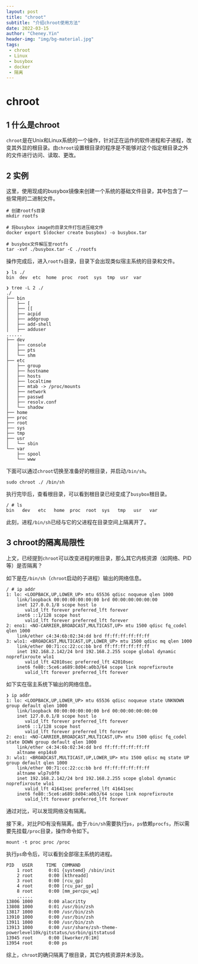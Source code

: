 ```yaml
---
layout: post
title: "chroot"
subtitle: "介绍chroot使用方法"
date: 2022-03-15
author: "Cheney.Yin"
header-img: "img/bg-material.jpg"
tags:
 - chroot
 - Linux
 - busybox
 - docker
 - 隔离
---
```


# chroot

## 1 什么是chroot

`chroot`是在Unix和Linux系统的一个操作，针对正在运作的软件进程和子进程，改变其外显的根目录。由`chroot`设置根目录的程序是不能够对这个指定根目录之外的文件进行访问、读取、更改。

## 2 实例

这里，使用现成的busybox镜像来创建一个系统的基础文件目录，其中包含了一些常用的二进制文件。

```shell
# 创建rootfs目录
mkdir rootfs

# 将busybox image的目录文件打包进压缩文件
docker export $(docker create busybox) -o busybox.tar

# busybox文件解压至rootfs
tar -xvf ./busybox.tar -C ./rootfs
```

操作完成后，进入`rootfs`目录，目录下会出现类似宿主系统的目录和文件。

```shell
❯ ls ./
bin  dev  etc  home  proc  root  sys  tmp  usr  var
```

```shell
❯ tree -L 2 ./
./
├── bin
│   ├── [
│   ├── [[
│   ├── acpid
│   ├── addgroup
│   ├── add-shell
│   ├── adduser
......
├── dev
│   ├── console
│   ├── pts
│   └── shm
├── etc
│   ├── group
│   ├── hostname
│   ├── hosts
│   ├── localtime
│   ├── mtab -> /proc/mounts
│   ├── network
│   ├── passwd
│   ├── resolv.conf
│   └── shadow
├── home
├── proc
├── root
├── sys
├── tmp
├── usr
│   └── sbin
└── var
    ├── spool
    └── www
```

下面可以通过`chroot`切换至准备好的根目录，并启动`/bin/sh`。

```shell
sudo chroot ./ /bin/sh
```

执行完毕后，查看根目录，可以看到根目录已经变成了`busybox`根目录。

```she
/ # ls
bin   dev   etc   home  proc  root  sys   tmp   usr   var
```

此刻，进程`/bin/sh`已经与它的父进程在目录空间上隔离开了。

## 3 chroot的隔离局限性

上文，已经提到`chroot`可以改变进程的根目录，那么其它内核资源（如网络、PID等）是否隔离？

如下是在`/bin/sh`（`chroot`启动的子进程）输出的网络信息。

```shell
/ # ip addr
1: lo: <LOOPBACK,UP,LOWER_UP> mtu 65536 qdisc noqueue qlen 1000
    link/loopback 00:00:00:00:00:00 brd 00:00:00:00:00:00
    inet 127.0.0.1/8 scope host lo
       valid_lft forever preferred_lft forever
    inet6 ::1/128 scope host
       valid_lft forever preferred_lft forever
2: eno1: <NO-CARRIER,BROADCAST,MULTICAST,UP> mtu 1500 qdisc fq_codel qlen 1000
    link/ether c4:34:6b:02:34:dd brd ff:ff:ff:ff:ff:ff
3: wlo1: <BROADCAST,MULTICAST,UP,LOWER_UP> mtu 1500 qdisc mq qlen 1000
    link/ether 00:71:cc:22:cc:bb brd ff:ff:ff:ff:ff:ff
    inet 192.168.2.142/24 brd 192.168.2.255 scope global dynamic noprefixroute wlo1
       valid_lft 42010sec preferred_lft 42010sec
    inet6 fe80::5ce6:a689:8d04:a0b3/64 scope link noprefixroute
       valid_lft forever preferred_lft forever
```

如下实在宿主系统下输出的网络信息。

```shell
❯ ip addr
1: lo: <LOOPBACK,UP,LOWER_UP> mtu 65536 qdisc noqueue state UNKNOWN group default qlen 1000
    link/loopback 00:00:00:00:00:00 brd 00:00:00:00:00:00
    inet 127.0.0.1/8 scope host lo
       valid_lft forever preferred_lft forever
    inet6 ::1/128 scope host
       valid_lft forever preferred_lft forever
2: eno1: <NO-CARRIER,BROADCAST,MULTICAST,UP> mtu 1500 qdisc fq_codel state DOWN group default qlen 1000
    link/ether c4:34:6b:02:34:dd brd ff:ff:ff:ff:ff:ff
    altname enp14s0
3: wlo1: <BROADCAST,MULTICAST,UP,LOWER_UP> mtu 1500 qdisc mq state UP group default qlen 1000
    link/ether 00:71:cc:22:cc:bb brd ff:ff:ff:ff:ff:ff
    altname wlp7s0f0
    inet 192.168.2.142/24 brd 192.168.2.255 scope global dynamic noprefixroute wlo1
       valid_lft 41641sec preferred_lft 41641sec
    inet6 fe80::5ce6:a689:8d04:a0b3/64 scope link noprefixroute
       valid_lft forever preferred_lft forever
```

通过对比，可以发现网络没有隔离。

接下来，对比PID有没有隔离。由于`/bin/sh`需要执行`ps`，`ps`依赖`procfs`，所以需要先挂载`/proc`目录，操作命令如下。

```she
mount -t proc proc /proc
```

执行`ps`命令后，可以看到全部宿主系统的进程。

```shell
PID   USER     TIME  COMMAND
    1 root      0:01 {systemd} /sbin/init
    2 root      0:00 [kthreadd]
    3 root      0:00 [rcu_gp]
    4 root      0:00 [rcu_par_gp]
    8 root      0:00 [mm_percpu_wq]
    ......
13806 1000      0:00 alacritty
13808 1000      0:01 /usr/bin/zsh
13817 1000      0:00 /usr/bin/zsh
13910 1000      0:00 /usr/bin/zsh
13911 1000      0:00 /usr/bin/zsh
13913 1000      0:00 /usr/share/zsh-theme-powerlevel10k/gitstatus/usrbin/gitstatusd
13945 root      0:00 [kworker/0:1H]
13954 root      0:00 ps
```

综上，`chroot`的确只隔离了根目录，其它内核资源并未涉及。